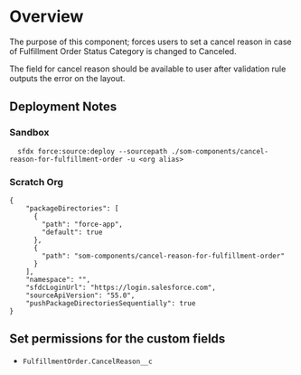 # Overview
The purpose of this component; forces users to set a cancel reason in case of Fulfillment Order Status Category is changed to Canceled.

The field for cancel reason should be available to user after validation rule outputs the error on the layout.

## Deployment Notes
### Sandbox
```
  sfdx force:source:deploy --sourcepath ./som-components/cancel-reason-for-fulfillment-order -u <org alias>
```
### Scratch Org
```
{
    "packageDirectories": [
      {
        "path": "force-app",
        "default": true
      },
      {
        "path": "som-components/cancel-reason-for-fulfillment-order"
      }
    ],
    "namespace": "",
    "sfdcLoginUrl": "https://login.salesforce.com",
    "sourceApiVersion": "55.0",
    "pushPackageDirectoriesSequentially": true
}
```

## Set permissions for the custom fields
- ```FulfillmentOrder.CancelReason__c```
